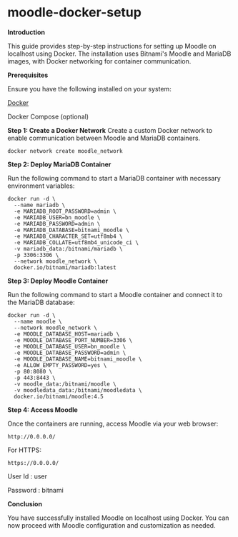 # moodle-docker-setup
**Introduction**

This guide provides step-by-step instructions for setting up Moodle on localhost using Docker. The installation uses Bitnami's Moodle and MariaDB images, with Docker networking for container communication.

**Prerequisites**

Ensure you have the following installed on your system:

[Docker](https://knowledgebase.aridhia.io/workspaces/analysing-data/virtual-machines/installing-software-on-virtual-machines/installing-docker-on-your-virtual-machine)

Docker Compose (optional)


**Step 1: Create a Docker Network**
Create a custom Docker network to enable communication between Moodle and MariaDB containers.

```docker network create moodle_network```

**Step 2: Deploy MariaDB Container**

Run the following command to start a MariaDB container with necessary environment variables:

```
docker run -d \
  --name mariadb \
  -e MARIADB_ROOT_PASSWORD=admin \
  -e MARIADB_USER=bn_moodle \
  -e MARIADB_PASSWORD=admin \
  -e MARIADB_DATABASE=bitnami_moodle \
  -e MARIADB_CHARACTER_SET=utf8mb4 \
  -e MARIADB_COLLATE=utf8mb4_unicode_ci \
  -v mariadb_data:/bitnami/mariadb \
  -p 3306:3306 \
  --network moodle_network \
  docker.io/bitnami/mariadb:latest
```
**Step 3: Deploy Moodle Container**

Run the following command to start a Moodle container and connect it to the MariaDB database:

```
docker run -d \
  --name moodle \
  --network moodle_network \
  -e MOODLE_DATABASE_HOST=mariadb \
  -e MOODLE_DATABASE_PORT_NUMBER=3306 \
  -e MOODLE_DATABASE_USER=bn_moodle \
  -e MOODLE_DATABASE_PASSWORD=admin \
  -e MOODLE_DATABASE_NAME=bitnami_moodle \
  -e ALLOW_EMPTY_PASSWORD=yes \
  -p 80:8080 \
  -p 443:8443 \
  -v moodle_data:/bitnami/moodle \
  -v moodledata_data:/bitnami/moodledata \
  docker.io/bitnami/moodle:4.5
```

**Step 4: Access Moodle**

Once the containers are running, access Moodle via your web browser:

```
http://0.0.0.0/
```

For HTTPS:
```
https://0.0.0.0/
```

User Id : user

Password : bitnami

**Conclusion**

You have successfully installed Moodle on localhost using Docker. You can now proceed with Moodle configuration and customization as needed.


